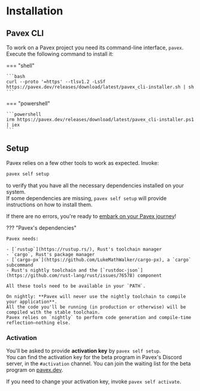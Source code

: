 # Installation

## Pavex CLI

To work on a Pavex project you need its command-line interface, `pavex`.  
Execute the following command to install it:

=== "shell"

    ```bash
    curl --proto '=https' --tlsv1.2 -LsSf https://pavex.dev/releases/download/latest/pavex_cli-installer.sh | sh
    ```

=== "powershell"

    ```powershell
    irm https://pavex.dev/releases/download/latest/pavex_cli-installer.ps1 | iex
    ```

## Setup

Pavex relies on a few other tools to work as expected. 
Invoke:

```bash
pavex self setup
```

to verify that you have all the necessary dependencies installed on your system.  
If some dependencies are missing, `pavex self setup` will provide instructions on how to install them.

If there are no errors, you're ready to [embark on your Pavex journey](learning_paths.md)!

??? "Pavex's dependencies"

    Pavex needs:

    - [`rustup`](https://rustup.rs/), Rust's toolchain manager
    - `cargo`, Rust's package manager
    - [`cargo-px`](https://github.com/LukeMathWalker/cargo-px), a `cargo` subcommand
    - Rust's nightly toolchain and the [`rustdoc-json`](https://github.com/rust-lang/rust/issues/76578) component

    All these tools need to be available in your `PATH`.

    On nightly: **Pavex will never use the nightly toolchain to compile your application**.  
    All the code you'll be running (in production or otherwise) will be compiled with the stable toolchain.
    Pavex relies on `nightly` to perform code generation and compile-time reflection—nothing else.

### Activation

You'll be asked to provide **activation key** by `pavex self setup`.  
You can find the activation key for the beta program in Pavex's Discord server, in the `#activation` channel. 
You can join the waiting list for the beta program on [pavex.dev](https://pavex.dev).

If you need to change your activation key, invoke `pavex self activate`.